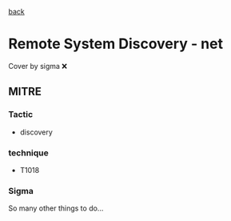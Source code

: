 [back](../index.md)
# Remote System Discovery - net
Cover by sigma :x: 

## MITRE
### Tactic
  - discovery

### technique
  - T1018

### Sigma

 So many other things to do...